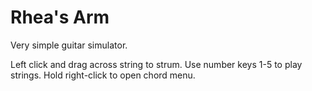 # Rhea's Arm
 
Very simple guitar simulator.

Left click and drag across string to strum. Use number keys 1-5 to play strings.
Hold right-click to open chord menu.
